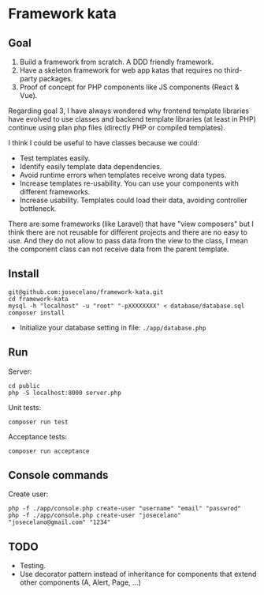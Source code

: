 # Framework kata

## Goal

1. Build a framework from scratch. A DDD friendly framework.
2. Have a skeleton framework for web app katas that requires no third-party packages.
3. Proof of concept for PHP components like JS components (React & Vue).

Regarding goal 3, I have always wondered why frontend template libraries have evolved to use classes and backend template libraries (at least in PHP) continue using plan php files (directly PHP or compiled templates).

I think I could be useful to have classes because we could:
* Test templates easily.
* Identify easily template data dependencies.
* Avoid runtime errors when templates receive wrong data types.
* Increase templates re-usability. You can use your components with different frameworks.
* Increase usability. Templates could load their data, avoiding controller bottleneck.

There are some frameworks (like Laravel) that have "view composers" but I think there are not reusable for different projects and there are no easy to use. And they do not allow to pass data from the view to the class, I mean the component class can not receive data from the parent template.

## Install

```
git@github.com:josecelano/framework-kata.git
cd framework-kata
mysql -h "localhost" -u "root" "-pXXXXXXXX" < database/database.sql
composer install
```

* Initialize your database setting in file: `./app/database.php`

## Run

Server:

```
cd public
php -S localhost:8000 server.php
```

Unit tests:

```
composer run test
```

Acceptance tests:  
```
composer run acceptance
```

## Console commands

Create user:
```
php -f ./app/console.php create-user "username" "email" "passwrod"
php -f ./app/console.php create-user "josecelano" "josecelano@gmail.com" "1234"
```

## TODO

* Testing.
* Use decorator pattern instead of inheritance for components that extend other components (A, Alert, Page, ...)
